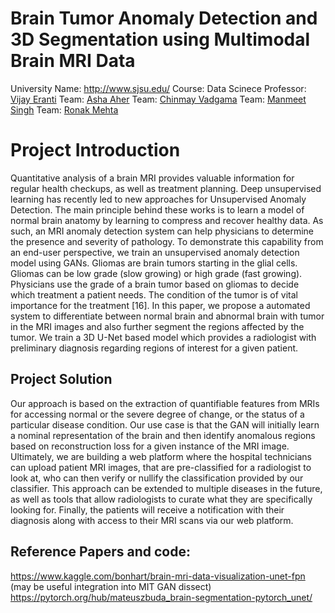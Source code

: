 # Brain Tumor Anomaly Detection and 3D Segmentation using Multimodal Brain MRI Data

University Name: http://www.sjsu.edu/
Course: Data Scinece
Professor: [Vijay Eranti](https://www.linkedin.com/in/vijay-eranti-6a6485/)
Team: [Asha Aher](https://www.linkedin.com/in/asha-aher)
Team: [Chinmay Vadgama](https://www.linkedin.com/in/chinmayvadgama/)
Team: [Manmeet Singh](https://www.linkedin.com/in/msingh16/)
Team: [Ronak Mehta](https://www.linkedin.com/in/ronakmehta21/)


# Project Introduction
Quantitative analysis of a brain MRI provides valuable information for regular health checkups, as well as treatment planning. Deep unsupervised learning has recently led to new approaches for Unsupervised Anomaly Detection. The main principle behind these works is to learn a model of normal brain anatomy by learning to compress and recover healthy data. As such, an MRI anomaly detection system can help physicians to determine the presence and severity of pathology. To demonstrate this capability from an end-user perspective, we train an unsupervised anomaly detection model using GANs.
Gliomas are brain tumors starting in the glial cells. Gliomas can be low grade (slow growing) or high grade (fast growing). Physicians use the grade of a brain tumor based on gliomas to decide which treatment a patient needs. The condition of the tumor is of vital importance for the treatment [16]. In this paper, we propose a automated system to differentiate between normal brain and abnormal brain with tumor in the MRI images and also further segment the regions affected by the tumor. We train a 3D U-Net based model which provides a radiologist with preliminary diagnosis regarding regions of interest for a given patient.

## Project Solution 
Our approach is based on the extraction of quantifiable features from MRIs for accessing normal or the severe degree of change, or the status of a particular disease condition. Our use case is that the GAN will initially learn a nominal representation of the brain and then identify anomalous regions based on reconstruction loss for a given instance of the MRI image. Ultimately, we are building a web platform where the hospital technicians can upload patient MRI images, that are pre-classified for a radiologist to look at, who can then verify or nullify the classification provided by our classifier. This approach can be extended to multiple diseases in the future, as well as tools that allow radiologists to curate what they are specifically looking for. Finally, the patients will receive a notification with their diagnosis along with access to their MRI scans via our web platform.

## Reference Papers and code:
https://www.kaggle.com/bonhart/brain-mri-data-visualization-unet-fpn (may be useful integration into MIT GAN dissect)
https://pytorch.org/hub/mateuszbuda_brain-segmentation-pytorch_unet/
